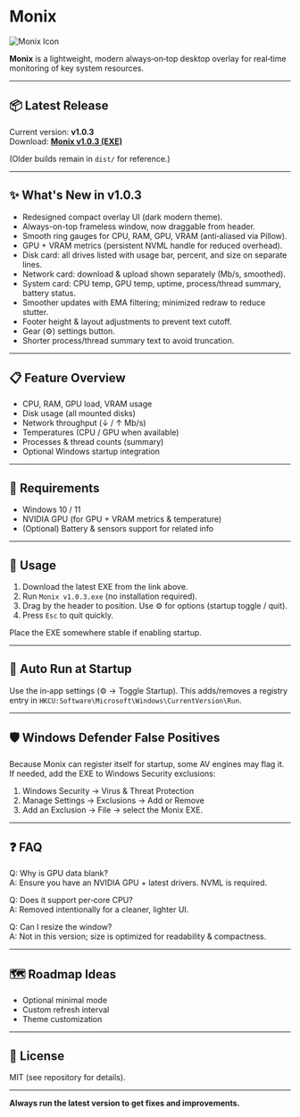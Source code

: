 # Monix

![Monix Icon](monix.ico)

**Monix** is a lightweight, modern always‑on‑top desktop overlay for real‑time monitoring of key system resources.

---

## 📦 Latest Release

Current version: **v1.0.3**  
Download: **[Monix v1.0.3 (EXE)](https://github.com/GitHixy/monix/blob/main/Dist/Monix%20v1.0.3.exe)**

(Older builds remain in `dist/` for reference.)

---

## ✨ What's New in v1.0.3
- Redesigned compact overlay UI (dark modern theme).
- Always-on-top frameless window, now draggable from header.
- Smooth ring gauges for CPU, RAM, GPU, VRAM (anti‑aliased via Pillow).
- GPU + VRAM metrics (persistent NVML handle for reduced overhead).
- Disk card: all drives listed with usage bar, percent, and size on separate lines.
- Network card: download & upload shown separately (Mb/s, smoothed).
- System card: CPU temp, GPU temp, uptime, process/thread summary, battery status.
- Smoother updates with EMA filtering; minimized redraw to reduce stutter.
- Footer height & layout adjustments to prevent text cutoff.
- Gear (⚙) settings button.
- Shorter process/thread summary text to avoid truncation.

---

## 📋 Feature Overview

- CPU, RAM, GPU load, VRAM usage
- Disk usage (all mounted disks)
- Network throughput (↓ / ↑ Mb/s)
- Temperatures (CPU / GPU when available)
- Processes & thread counts (summary)
- Optional Windows startup integration

---

## 🔧 Requirements
- Windows 10 / 11
- NVIDIA GPU (for GPU + VRAM metrics & temperature)
- (Optional) Battery & sensors support for related info

---

## 🚀 Usage
1. Download the latest EXE from the link above.
2. Run `Monix v1.0.3.exe` (no installation required).
3. Drag by the header to position. Use ⚙ for options (startup toggle / quit).
4. Press `Esc` to quit quickly.

Place the EXE somewhere stable if enabling startup.

---

## 🔄 Auto Run at Startup
Use the in‑app settings (⚙ -> Toggle Startup). This adds/removes a registry entry in `HKCU:Software\Microsoft\Windows\CurrentVersion\Run`.

---

## 🛡️ Windows Defender False Positives
Because Monix can register itself for startup, some AV engines may flag it. If needed, add the EXE to Windows Security exclusions:
1. Windows Security → Virus & Threat Protection
2. Manage Settings → Exclusions → Add or Remove
3. Add an Exclusion → File → select the Monix EXE.

---

## ❓ FAQ
Q: Why is GPU data blank?  
A: Ensure you have an NVIDIA GPU + latest drivers. NVML is required.

Q: Does it support per‑core CPU?  
A: Removed intentionally for a cleaner, lighter UI.

Q: Can I resize the window?  
A: Not in this version; size is optimized for readability & compactness.

---

## 🗺️ Roadmap Ideas
- Optional minimal mode
- Custom refresh interval
- Theme customization

---

## 📜 License
MIT (see repository for details).

---

**Always run the latest version to get fixes and improvements.**



